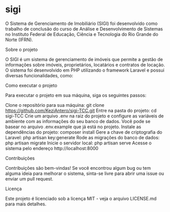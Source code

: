 # sigi

O Sistema de Gerenciamento de Imobiliário (SIGI) foi desenvolvido como trabalho de conclusão do curso de Análise e Desenvolvimento de Sistemas no Instituto Federal de Educação, Ciência e Tecnologia do Rio Grande do Norte (IFRN).

Sobre o projeto

O SIGI é um sistema de gerenciamento de imóveis que permite a gestão de informações sobre imóveis, proprietários, locatários e contratos de locação. O sistema foi desenvolvido em PHP utilizando o framework Laravel e possui diversas funcionalidades, como:

Como executar o projeto

Para executar o projeto em sua máquina, siga os seguintes passos:

Clone o repositório para sua máquina: git clone https://github.com/KeziAntero/sigi-TCC.git
Entre na pasta do projeto: cd sigi-TCC
Crie um arquivo .env na raiz do projeto e configure as variáveis de ambiente com as informações do seu banco de dados. Você pode se basear no arquivo 
.env.example que já está no projeto.
Instale as dependências do projeto: composer install
Gere a chave de criptografia do Laravel: php artisan key:generate
Rode as migrações do banco de dados: php artisan migrate
Inicie o servidor local: php artisan serve
Acesse o sistema pelo endereço http://localhost:8000

Contribuições

Contribuições são bem-vindas! Se você encontrou algum bug ou tem alguma ideia para melhorar o sistema, sinta-se livre para abrir uma issue ou enviar um pull request.

Licença

Este projeto é licenciado sob a licença MIT - veja o arquivo LICENSE.md para mais detalhes.

